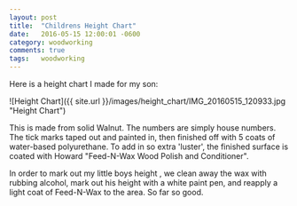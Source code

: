 ```yaml
---
layout: post
title:  "Childrens Height Chart"
date:   2016-05-15 12:00:01 -0600
category: woodworking
comments: true
tags:   woodworking
---
```



Here is a height chart I made for my son:

![Height Chart]({{ site.url }}/images/height_chart/IMG_20160515_120933.jpg "Height Chart")

This is made from solid Walnut. The numbers are simply house numbers. The tick marks taped out and painted in, then finished off with 5 coats of water-based polyurethane. To add in so extra 'luster', the finished surface is coated with Howard "Feed-N-Wax Wood Polish and Conditioner". 

In order to mark out my little boys height , we clean away the wax with rubbing alcohol, mark out his height with a white paint pen, and reapply a light coat of Feed-N-Wax to the area. So far so good.



